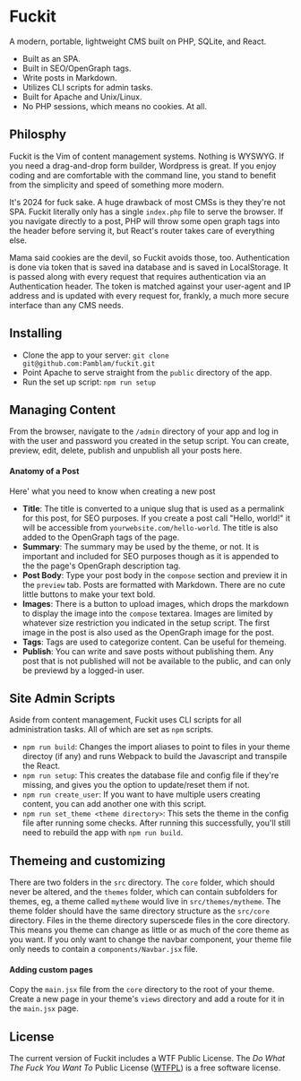 # Fuckit

A modern, portable, lightweight CMS built on PHP, SQLite, and React. 

 - Built as an SPA.
 - Built in SEO/OpenGraph tags.
 - Write posts in Markdown.
 - Utilizes CLI scripts for admin tasks.
 - Built for Apache and Unix/Linux.
 - No PHP sessions, which means no cookies. At all.

## Philosphy

Fuckit is the Vim of content management systems. Nothing is WYSWYG. If you need a drag-and-drop form builder, Wordpress is great. If you enjoy coding and are comfortable with the command line, you stand to benefit from the simplicity and speed of something more modern.

It's 2024 for fuck sake. A huge drawback of most CMSs is they they're not SPA. Fuckit literally only has a single `index.php` file to serve the browser. If you navigate directly to a post, PHP will throw some open graph tags into the header before serving it, but React's router takes care of everything else.

Mama said cookies are the devil, so Fuckit avoids those, too. Authentication is done via token that is saved ina  database and is saved in LocalStorage. It is passed along with every request that requires authentication via an Authentication header. The token is matched against your user-agent and IP address and is updated with every request for, frankly, a much more secure interface than any CMS needs.

## Installing

 - Clone the app to your server: `git clone git@github.com:Pamblam/fuckit.git`
 - Point Apache to serve straight from the `public` directory of the app.
 - Run the set up script: `npm run setup`

## Managing Content

From the browser, navigate to the `/admin` directory of your app and log in with the user and password you created in the setup script. You can create, preview, edit, delete, publish and unpublish all your posts here.

#### Anatomy of a Post

Here' what you need to know when creating a new post

 - **Title**: The title is converted to a unique slug that is used as a permalink for this post, for SEO purposes. If you create a post call "Hello, world!" it will be accessible from `yourwebsite.com/hello-world`. The title is also added to the OpenGraph tags of the page. 
 - **Summary**: The summary may be used by the theme, or not. It is important and included for SEO purposes though as it is appended to the the page's OpenGraph description tag.
 - **Post Body**: Type your post body in the `compose` section and preview it in the `preview` tab. Posts are formatted with Markdown. There are no cute little buttons to make your text bold.
 - **Images**: There is a button to upload images, which drops the markdown to display the image into the `compose` textarea. Images are limited by whatever size restriction you indicated in the setup script. The first image in the post is also used as the OpenGraph image for the post.
 - **Tags**: Tags are used to categorize content. Can be useful for themeing.
 - **Publish**: You can write and save posts without publishing them. Any post that is not published will not be available to the public, and can only be previewd by a logged-in user.

## Site Admin Scripts

Aside from content management, Fuckit uses CLI scripts for all administration tasks. All of which are set as `npm` scripts.

 - `npm run build`: Changes the import aliases to point to files in your theme directoy (if any) and runs Webpack to build the Javascript and transpile the React.
 - `npm run setup`: This creates the database file and config file if they're missing, and gives you the option to update/reset them if not.
 - `npm run create_user`: If you want to have multiple users creating content, you can add another one with this script.
 - `npm run set_theme <theme directory>`: This sets the theme in the config file after running some checks. After running this successfully, you'll still need to rebuild the app with `npm run build`.

## Themeing and customizing

There are two folders in the `src` directory. The `core` folder, which should never be altered, and the `themes` folder, which can contain subfolders for themes, eg, a theme called `mytheme` would live in `src/themes/mytheme`. The theme folder should have the same directory structure as the `src/core` directory. Files in the theme directory superscede files in the core directory. This means you theme can change as little or as much of the core theme as you want. If you only want to change the navbar component, your theme file only needs to contain a `components/Navbar.jsx` file.

#### Adding custom pages

Copy the `main.jsx` file from the `core` directory to the root of your theme. Create a new page in your theme's `views` directory and add a route for it in the `main.jsx` page.

## License

The current version of Fuckit includes a WTF Public License. The *Do What The Fuck You Want To* Public License ([WTFPL](http://www.wtfpl.net/about/)) is a free software license.